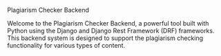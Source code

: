 Plagiarism Checker Backend

Welcome to the Plagiarism Checker Backend, a powerful tool built with Python using the Django and Django Rest Framework (DRF) frameworks. This backend system is designed to support the plagiarism checking functionality for various types of content.
